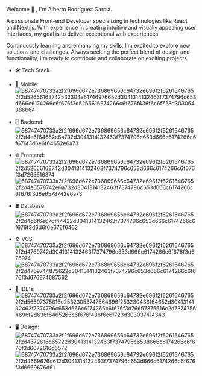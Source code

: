 

Welcome 👋 , I'm Alberto Rodríguez García.

A passionate Front-end Developer specializing in technologies like React and Next.js. With experience in creating intuitive and visually appealing user interfaces, my goal is to deliver exceptional web experiences. 

Continuously learning and enhancing my skills, I'm excited to explore new solutions and challenges. Always seeking the perfect blend of design and functionality, I'm ready to contribute and collaborate on exciting projects.

- 🛠  Tech Stack
- 📱  Mobile:  ![68747470733a2f2f696d672e736869656c64732e696f2f62616467652f2d52656163742532304e61746976652d3041314132463f7374796c653d666c6174266c6f676f3d5265616374266c6f676f436f6c6f723d303064386664](https://github.com/albertorg/albertorg/assets/57998849/81dbe4b8-76df-4b37-9d31-2306556244ae)

- 🗄  Backend:  ![68747470733a2f2f696d672e736869656c64732e696f2f62616467652f2d4e6f64652e6a732d3041314132463f7374796c653d666c6174266c6f676f3d6e6f64652e6a73](https://github.com/albertorg/albertorg/assets/57998849/fcf1c0a6-7256-42a9-8a95-9ce44379db6e)

- 🌐  Frontend:  ![68747470733a2f2f696d672e736869656c64732e696f2f62616467652f2d52656163742d3041314132463f7374796c653d666c6174266c6f676f3d7265616374](https://github.com/albertorg/albertorg/assets/57998849/f4bc89d9-2a08-4749-be04-2000604661f9)
![68747470733a2f2f696d672e736869656c64732e696f2f62616467652f2d4e6578742e6a732d3041314132463f7374796c653d666c6174266c6f676f3d6e6578742e6a73](https://github.com/albertorg/albertorg/assets/57998849/ec8e0be7-8763-44f1-b794-e21b701b43ed)

- 🛢  Database:   ![68747470733a2f2f696d672e736869656c64732e696f2f62616467652f2d4d6f6e676f44422d3041314132463f7374796c653d666c6174266c6f676f3d6d6f6e676f6462](https://github.com/albertorg/albertorg/assets/57998849/9c645a14-d9ff-4c4d-a213-a934f20e651c)

- ⚙️  VCS:   ![68747470733a2f2f696d672e736869656c64732e696f2f62616467652f2d4769742d3041314132463f7374796c653d666c6174266c6f676f3d676974](https://github.com/albertorg/albertorg/assets/57998849/36d39d01-dd8a-41a3-8e30-2df321cf7160)
![68747470733a2f2f696d672e736869656c64732e696f2f62616467652f2d4769744875622d3041314132463f7374796c653d666c6174266c6f676f3d676974687562](https://github.com/albertorg/albertorg/assets/57998849/04c13974-4437-4f3a-8098-f895fd3e2671)

- 🔧  IDE's:  ![68747470733a2f2f696d672e736869656c64732e696f2f62616467652f2d56697375616c25323053747564696f253230436f64652d3041314132463f7374796c653d666c6174266c6f676f3d76697375616c2d73747564696f2d636f6465266c6f676f436f6c6f723d303037414343](https://github.com/albertorg/albertorg/assets/57998849/3ca8f36a-28b4-4378-9261-60161ff68ba1)

- 🖥  Design:   ![68747470733a2f2f696d672e736869656c64732e696f2f62616467652f2d4672616d65722d3041314132463f7374796c653d666c6174266c6f676f3d6672616d6572](https://github.com/albertorg/albertorg/assets/57998849/5b9bff4f-df88-4d31-ade9-af1592707c75)
![68747470733a2f2f696d672e736869656c64732e696f2f62616467652f2d4669676d612d3041314132463f7374796c653d666c6174266c6f676f3d6669676d61](https://github.com/albertorg/albertorg/assets/57998849/d48f26c4-b0f4-432b-9d32-541705987a17)




<!--
**albertorg/albertorg** is a ✨ _special_ ✨ repository because its `README.md` (this file) appears on your GitHub profile.

Here are some ideas to get you started:

- 🔭 I’m currently working on ...
- 🌱 I’m currently learning ...
- 👯 I’m looking to collaborate on ...
- 🤔 I’m looking for help with ...
- 💬 Ask me about ...
- 📫 How to reach me: ...
- 😄 Pronouns: ...
- ⚡ Fun fact: ...
-->
